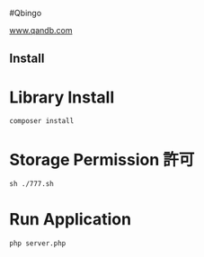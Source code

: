 #Qbingo

www.qandb.com

## Install

# Library Install
`composer install`

# Storage Permission 許可
`sh ./777.sh`

# Run Application
`php server.php`

